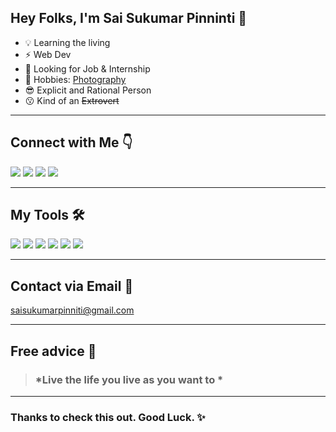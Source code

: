 ## Hey Folks, I'm Sai Sukumar Pinninti 👋

* 💡 Learning the living
* ⚡ Web Dev 
* 👀 Looking for Job & Internship
* 🚀 Hobbies: [Photography ](https://instagram.com/unspoken_shutter)
* 😎 Explicit and Rational Person
* 😗 Kind of an ~~Extrovert~~
---

## Connect with Me 👇
[<img src="https://img.icons8.com/color/48/000000/twitter.png"/>](https://twitter.com/vrsmps)
[<img src="https://img.icons8.com/fluency/48/000000/linkedin.png"/>](https://www.linkedin.com/in/pinninti-sai-sukumar/)
[<img src="https://img.icons8.com/color/48/000000/github.png"/>](https://saisukumarpinninti.github.io/resume/)
[<img src="https://img.icons8.com/color/48/000000/instagram-new--v2.png"/>](https://instagram.com/unspoken_shutter)

---
## My Tools 🛠
<img src="https://img.icons8.com/color/48/000000/python--v2.png"/> <img src="https://img.icons8.com/color/48/000000/java-coffee-cup-logo--v1.png"/>
<img src="https://img.icons8.com/color/48/000000/javascript--v1.png"/> <img src="https://img.icons8.com/color/48/26e07f/git.png"/>
<img src="https://img.icons8.com/color/48/000000/mongodb.png"/> <img src="https://img.icons8.com/color/48/000000/css3.png"/>


---
## Contact via Email 📧
saisukumarpinniti@gmail.com

---
## Free advice 🙂

> ### *Live the life you live as you want to *

---
### Thanks to check this out. Good Luck. ✨
